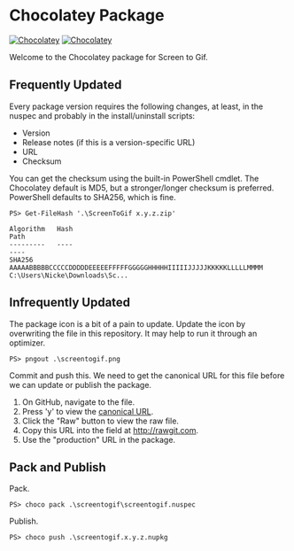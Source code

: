 # Chocolatey Package

[![Chocolatey](https://img.shields.io/chocolatey/v/screentogif.svg)](https://chocolatey.org/packages/screentogif) [![Chocolatey](https://img.shields.io/chocolatey/dt/screentogif.svg)](https://chocolatey.org/packages/screentogif)

Welcome to the Chocolatey package for Screen to Gif.

## Frequently Updated

Every package version requires the following changes, at least, in the nuspec
and probably in the install/uninstall scripts:

 * Version
 * Release notes (if this is a version-specific URL)
 * URL
 * Checksum

You can get the checksum using the built-in PowerShell cmdlet. The Chocolatey
default is MD5, but a stronger/longer checksum is preferred. PowerShell defaults
to SHA256, which is fine.

```
PS> Get-FileHash '.\ScreenToGif x.y.z.zip'

Algorithm   Hash                                                               Path
---------   ----                                                               ----
SHA256      AAAAABBBBBCCCCCDDDDDEEEEEFFFFFGGGGGHHHHHIIIIIJJJJJKKKKKLLLLLMMMM   C:\Users\Nicke\Downloads\Sc...
```

## Infrequently Updated

The package icon is a bit of a pain to update. Update the icon by overwriting
the file in this repository. It may help to run it through an optimizer.

```
PS> pngout .\screentogif.png
```

Commit and push this. We need to get the canonical URL for this file before we
can update or publish the package.

 1. On GitHub, navigate to the file.
 2. Press 'y' to view the [canonical URL](https://help.github.com/articles/getting-permanent-links-to-files/).
 3. Click the "Raw" button to view the raw file.
 4. Copy this URL into the field at http://rawgit.com.
 5. Use the "production" URL in the package.

## Pack and Publish

Pack.

```
PS> choco pack .\screentogif\screentogif.nuspec
```

Publish.

```
PS> choco push .\screentogif.x.y.z.nupkg
```
